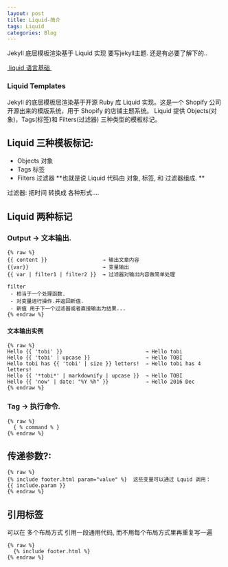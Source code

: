 ```yaml
---
layout: post
title: Liquid-简介
tags: Liquid
categories: Blog
---
```


Jekyll 底层模板渲染基于 Liquid 实现
要写jekyll主题. 还是有必要了解下的..

[ liquid 语言基础 ][1]


### Liquid Templates

Jekyll 的底层模板层渲染基于开源 Ruby 库 Liquid 实现。这是一个 Shopify 公司开源出来的模版系统，用于 Shopify 的店铺主题系统。
Liquid 提供 Objects(对象)，Tags(标签)和 Filters(过滤器) 三种类型的模板标记。





## Liquid 三种模板标记:
- Objects 对象
- Tags    标签
- Filters 过滤器 
**也就是说 Liquid 代码由 对象, 标签, 和 过滤器组成. **

过滤器: 把时间 转换成 各种形式....



## Liquid 两种标记

### Output → 文本输出.
	{% raw %}
	{{ content }}                  → 输出文章内容
	{{var}}                        → 变量输出 
	{{ var | filter1 | filter2 }}  → 过滤器对输出内容做简单处理
	
	filter
	 - 相当于一个处理函数.
	 - 对变量进行操作.并返回新值.
	 - 新值 用于下一个过滤器或者直接输出为结果...
	{% endraw %}

#### 文本输出实例

	{% raw %}
	Hello {{ 'tobi' }}                           → Hello tobi 
	Hello {{ 'tobi' | upcase }}                  → Hello TOBI 
	Hello tobi has {{ 'tobi' | size }} letters!  → Hello tobi has 4 letters! 
	Hello {{ '*tobi*' | markdownify | upcase }}  → Hello TOBI
	Hello {{ 'now' | date: "%Y %h" }}            → Hello 2016 Dec
	{% endraw %}





### Tag   → 执行命令.  

	{% raw %}
	  { % command % }
	{% endraw %}











## 传递参数?:
	{% raw %}
	{% include footer.html param="value" %}  这些变量可以通过 Lquid 调用：
	{{ include.param }}
	{% endraw %}






## 引用标签

可以在 多个布局方式 引用一段通用代码,
而不用每个布局方式里再重复写一遍

	{% raw %}
	  {% include footer.html %}
	{% endraw %}




[1]:	http://www.jianshu.com/p/b11bc7b3306c